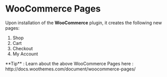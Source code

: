 # WooCommerce Pages

Upon installation of the **WooCommerce** plugin, it creates the following new pages:

1. Shop
2. Cart
3. Checkout
4. My Account

<div class="alert alert-info">**Tip** : Learn about the above WooCommerce Pages here : http://docs.woothemes.com/document/woocommerce-pages/</div>
